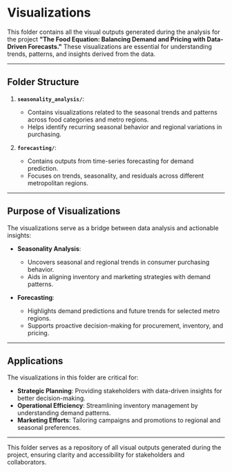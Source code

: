 # Visualizations

This folder contains all the visual outputs generated during the analysis for the project **"The Food Equation: Balancing Demand and Pricing with Data-Driven Forecasts."** These visualizations are essential for understanding trends, patterns, and insights derived from the data.

---

## Folder Structure

1. **`seasonality_analysis/`**:
   - Contains visualizations related to the seasonal trends and patterns across food categories and metro regions.
   - Helps identify recurring seasonal behavior and regional variations in purchasing.

2. **`forecasting/`**:
   - Contains outputs from time-series forecasting for demand prediction.
   - Focuses on trends, seasonality, and residuals across different metropolitan regions.

---

## Purpose of Visualizations

The visualizations serve as a bridge between data analysis and actionable insights:
- **Seasonality Analysis**:
  - Uncovers seasonal and regional trends in consumer purchasing behavior.
  - Aids in aligning inventory and marketing strategies with demand patterns.

- **Forecasting**:
  - Highlights demand predictions and future trends for selected metro regions.
  - Supports proactive decision-making for procurement, inventory, and pricing.

---

## Applications

The visualizations in this folder are critical for:
- **Strategic Planning**: Providing stakeholders with data-driven insights for better decision-making.
- **Operational Efficiency**: Streamlining inventory management by understanding demand patterns.
- **Marketing Efforts**: Tailoring campaigns and promotions to regional and seasonal preferences.

---


This folder serves as a repository of all visual outputs generated during the project, ensuring clarity and accessibility for stakeholders and collaborators.

